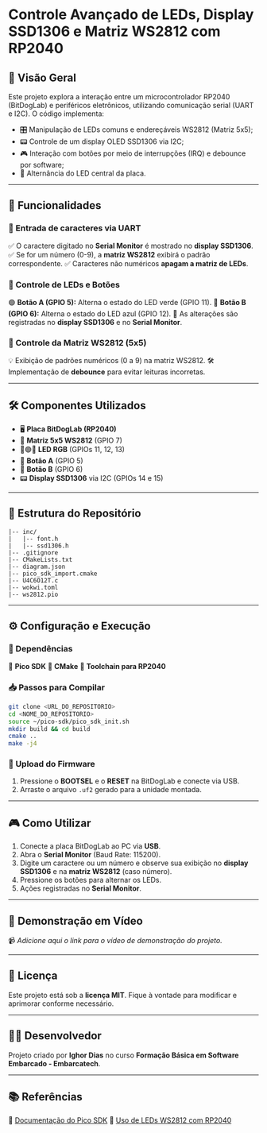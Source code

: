 # Controle Avançado de LEDs, Display SSD1306 e Matriz WS2812 com RP2040 

## 📝 Visão Geral
Este projeto explora a interação entre um microcontrolador RP2040 (BitDogLab) e periféricos eletrônicos, utilizando comunicação serial (UART e I2C). O código implementa:

- 🎛 Manipulação de LEDs comuns e endereçáveis WS2812 (Matriz 5x5);
- 📟 Controle de um display OLED SSD1306 via I2C;
- 🎮 Interação com botões por meio de interrupções (IRQ) e debounce por software;
- 🔆 Alternância do LED central da placa.

---

## 🚀 Funcionalidades
### 🔡 Entrada de caracteres via UART
✅ O caractere digitado no **Serial Monitor** é mostrado no **display SSD1306**.
✅ Se for um número (0-9), a **matriz WS2812** exibirá o padrão correspondente.
✅ Caracteres não numéricos **apagam a matriz de LEDs**.

### 🔘 Controle de LEDs e Botões
🟢 **Botão A (GPIO 5):** Alterna o estado do LED verde (GPIO 11).
🔵 **Botão B (GPIO 6):** Alterna o estado do LED azul (GPIO 12).
📢 As alterações são registradas no **display SSD1306** e no **Serial Monitor**.

### 🔳 Controle da Matriz WS2812 (5x5)
💡 Exibição de padrões numéricos (0 a 9) na matriz WS2812.
🛠️ Implementação de **debounce** para evitar leituras incorretas.

---

## 🛠️ Componentes Utilizados
- 🖥️ **Placa BitDogLab (RP2040)**
- 🔲 **Matriz 5x5 WS2812** (GPIO 7)
- 🔴🟢🔵 **LED RGB** (GPIOs 11, 12, 13)
- 🔘 **Botão A** (GPIO 5)
- 🔘 **Botão B** (GPIO 6)
- 📟 **Display SSD1306** via I2C (GPIOs 14 e 15)

---

## 📂 Estrutura do Repositório
```
|-- inc/
|   |-- font.h
|   |-- ssd1306.h
|-- .gitignore
|-- CMakeLists.txt
|-- diagram.json
|-- pico_sdk_import.cmake
|-- U4C6O12T.c
|-- wokwi.toml
|-- ws2812.pio
```

---

## ⚙️ Configuração e Execução
### 📌 Dependências
🔹 **Pico SDK**
🔹 **CMake**
🔹 **Toolchain para RP2040**

### 📥 Passos para Compilar
```sh
git clone <URL_DO_REPOSITORIO>
cd <NOME_DO_REPOSITORIO>
source ~/pico-sdk/pico_sdk_init.sh
mkdir build && cd build
cmake ..
make -j4
```

### 🚀 Upload do Firmware
1. Pressione o **BOOTSEL** e o **RESET** na BitDogLab e conecte via USB.
2. Arraste o arquivo `.uf2` gerado para a unidade montada.

---

## 🎮 Como Utilizar
1. Conecte a placa BitDogLab ao PC via **USB**.
2. Abra o **Serial Monitor** (Baud Rate: 115200).
3. Digite um caractere ou um número e observe sua exibição no **display SSD1306** e na **matriz WS2812** (caso número).
4. Pressione os botões para alternar os LEDs.
5. Ações registradas no **Serial Monitor**.

---

## 🎥 Demonstração em Vídeo
📹 *Adicione aqui o link para o vídeo de demonstração do projeto.*

---

## 📝 Licença
Este projeto está sob a **licença MIT**. Fique à vontade para modificar e aprimorar conforme necessário.

---

## 👨‍💻 Desenvolvedor
Projeto criado por **Ighor Dias** no curso **Formação Básica em Software Embarcado - Embarcatech**.

---

## 📚 Referências
🔗 [Documentação do Pico SDK](https://datasheets.raspberrypi.com/pico/raspberry-pi-pico-c-sdk.pdf)
🔗 [Uso de LEDs WS2812 com RP2040](https://github.com/raspberrypi/pico-examples/tree/master/pio/ws2812)

